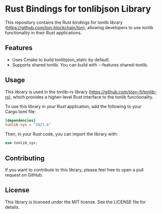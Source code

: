 # Rust Bindings for tonlibjson Library

This repository contains the Rust bindings for tonlib library (https://github.com/ton-blockchain/ton), allowing developers to use tonlib functionality in their Rust applications.

## Features
* Uses Cmake to build tonlibjson_static by default.
* Supports shared tonlib. You can build with --features shared-tonlib.

## Usage
This library is used in the tonlib-rs library (https://github.com/ston-fi/tonlib-rs), which provides a higher-level Rust interface to the tonlib functionality.

To use this library in your Rust application, add the following to your Cargo.toml file:

```toml
[dependencies]
tonlib-sys = "2023.6"
```

Then, in your Rust code, you can import the library with:

```rust
use tonlib_sys;
```

## Contributing

If you want to contribute to this library, please feel free to open a pull request on GitHub.

## License
This library is licensed under the MIT license. See the LICENSE file for details.